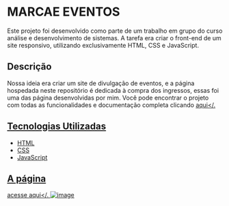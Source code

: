 # MARCAE EVENTOS

Este projeto foi desenvolvido como parte de um trabalho em grupo do curso análise e desenvolvimento de sistemas. A tarefa era criar o front-end de um site responsivo, utilizando exclusivamente HTML, CSS e JavaScript.

## Descrição

Nossa ideia era criar um site de divulgação de eventos, e a página hospedada neste repositório é dedicada à compra dos ingressos, essas foi uma das página desenvolvidas por mim. Você pode encontrar o projeto com todas as funcionalidades e documentação completa clicando <a href="https://github.com/ICEI-PUC-Minas-PMV-ADS/ADS-EIXO-1-MARCAE">aqui</.

## Tecnologias Utilizadas

- HTML
- CSS
- JavaScript

## A página
acesse <a href="https://github.com/ICEI-PUC-Minas-PMV-ADS/ADS-EIXO-1-MARCAE">aqui</.
![image](https://github.com/riniel-rodrigo/MARCAE-Pagina-de-compra/assets/80684745/b047f08d-5034-4220-8a59-c29db91c9db8)

